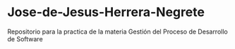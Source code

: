 # Jose-de-Jesus-Herrera-Negrete
Repositorio para la practica de la materia Gestión del Proceso de Desarrollo de Software 
